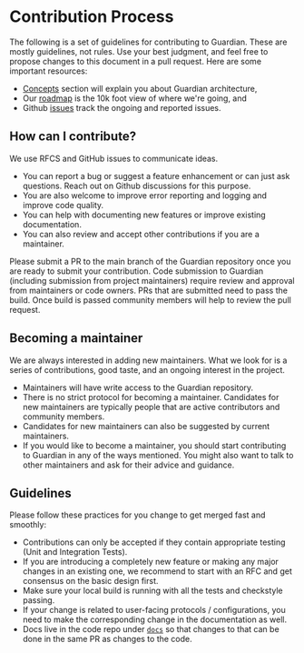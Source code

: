 # Contribution Process

The following is a set of guidelines for contributing to Guardian. These are mostly guidelines, not rules. Use your best judgment, and feel free to propose changes to this document in a pull request. Here are some important resources:

- [Concepts](https://raystack.gitbook.io/guardian/concepts/architecture) section will explain you about Guardian architecture,
- Our [roadmap](https://github.com/raystack/guardian#readme) is the 10k foot view of where we're going, and
- Github [issues](https://github.com/raystack/guardian/issues) track the ongoing and reported issues.

## How can I contribute?

We use RFCS and GitHub issues to communicate ideas.

- You can report a bug or suggest a feature enhancement or can just ask questions. Reach out on Github discussions for this purpose.
- You are also welcome to improve error reporting and logging and improve code quality.
- You can help with documenting new features or improve existing documentation.
- You can also review and accept other contributions if you are a maintainer.

Please submit a PR to the main branch of the Guardian repository once you are ready to submit your contribution. Code submission to Guardian \(including submission from project maintainers\) require review and approval from maintainers or code owners. PRs that are submitted need to pass the build. Once build is passed community members will help to review the pull request.

## Becoming a maintainer

We are always interested in adding new maintainers. What we look for is a series of contributions, good taste, and an ongoing interest in the project.

- Maintainers will have write access to the Guardian repository.
- There is no strict protocol for becoming a maintainer. Candidates for new maintainers are typically people that are active contributors and community members.
- Candidates for new maintainers can also be suggested by current maintainers.
- If you would like to become a maintainer, you should start contributing to Guardian in any of the ways mentioned. You might also want to talk to other maintainers and ask for their advice and guidance.

## Guidelines

Please follow these practices for you change to get merged fast and smoothly:

- Contributions can only be accepted if they contain appropriate testing \(Unit and Integration Tests\).
- If you are introducing a completely new feature or making any major changes in an existing one, we recommend to start with an RFC and get consensus on the basic design first.
- Make sure your local build is running with all the tests and checkstyle passing.
- If your change is related to user-facing protocols / configurations, you need to make the corresponding change in the documentation as well.
- Docs live in the code repo under [`docs`](https://github.com/raystack/guardian/tree/main/docs) so that changes to that can be done in the same PR as changes to the code.
